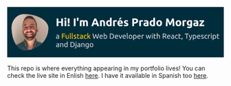 <img src="/assets/readmeBanner.png" />


This repo is where everything appearing in my portfolio lives! You can check the live site in Enlish <a href="https://andrespradomorgaz.com/en/">here</a>. I have it available in Spanish too <a href="https://andrespradomorgaz.com">here</a>.